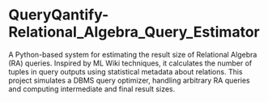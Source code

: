 # QueryQantify-Relational_Algebra_Query_Estimator
A Python-based system for estimating the result size of Relational Algebra (RA) queries. Inspired by ML Wiki techniques, it calculates the number of tuples in query outputs using statistical metadata about relations. This project simulates a DBMS query optimizer, handling arbitrary RA queries and computing intermediate and final result sizes.
